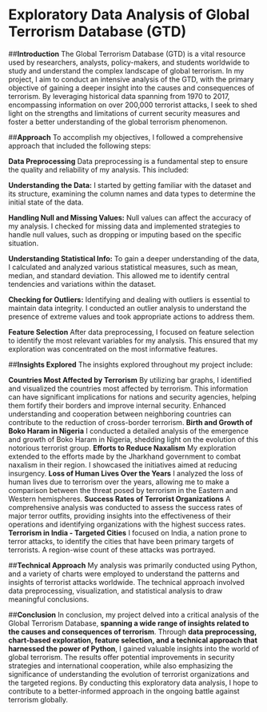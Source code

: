 # Exploratory Data Analysis of Global Terrorism Database (GTD)

##**Introduction**
The Global Terrorism Database (GTD) is a vital resource used by researchers, analysts, policy-makers, and students worldwide to study and understand the complex landscape of global terrorism. In my project, I aim to conduct an intensive analysis of the GTD, with the primary objective of gaining a deeper insight into the causes and consequences of terrorism. By leveraging historical data spanning from 1970 to 2017, encompassing information on over 200,000 terrorist attacks, I seek to shed light on the strengths and limitations of current security measures and foster a better understanding of the global terrorism phenomenon.

##**Approach**
To accomplish my objectives, I followed a comprehensive approach that included the following steps:

**Data Preprocessing**
Data preprocessing is a fundamental step to ensure the quality and reliability of my analysis. This included:

**Understanding the Data:** I started by getting familiar with the dataset and its structure, examining the column names and data types to determine the initial state of the data.

**Handling Null and Missing Values:** Null values can affect the accuracy of my analysis. I checked for missing data and implemented strategies to handle null values, such as dropping or imputing based on the specific situation.

**Understanding Statistical Info:** To gain a deeper understanding of the data, I calculated and analyzed various statistical measures, such as mean, median, and standard deviation. This allowed me to identify central tendencies and variations within the dataset.

**Checking for Outliers:** Identifying and dealing with outliers is essential to maintain data integrity. I conducted an outlier analysis to understand the presence of extreme values and took appropriate actions to address them.

**Feature Selection**
After data preprocessing, I focused on feature selection to identify the most relevant variables for my analysis. This ensured that my exploration was concentrated on the most informative features.

##**Insights Explored**
The insights explored throughout my project include:

**Countries Most Affected by Terrorism**
By utilizing bar graphs, I identified and visualized the countries most affected by terrorism. This information can have significant implications for nations and security agencies, helping them fortify their borders and improve internal security. Enhanced understanding and cooperation between neighboring countries can contribute to the reduction of cross-border terrorism.
**Birth and Growth of Boko Haram in Nigeria**
I conducted a detailed analysis of the emergence and growth of Boko Haram in Nigeria, shedding light on the evolution of this notorious terrorist group.
**Efforts to Reduce Naxalism**
My exploration extended to the efforts made by the Jharkhand government to combat naxalism in their region. I showcased the initiatives aimed at reducing insurgency.
**Loss of Human Lives Over the Years**
I analyzed the loss of human lives due to terrorism over the years, allowing me to make a comparison between the threat posed by terrorism in the Eastern and Western hemispheres.
**Success Rates of Terrorist Organizations**
A comprehensive analysis was conducted to assess the success rates of major terror outfits, providing insights into the effectiveness of their operations and identifying organizations with the highest success rates.
**Terrorism in India - Targeted Cities**
I focused on India, a nation prone to terror attacks, to identify the cities that have been primary targets of terrorists. A region-wise count of these attacks was portrayed.

##**Technical Approach**
My analysis was primarily conducted using Python, and a variety of charts were employed to understand the patterns and insights of terrorist attacks worldwide. The technical approach involved data preprocessing, visualization, and statistical analysis to draw meaningful conclusions.

##**Conclusion**
In conclusion, my project delved into a critical analysis of the Global Terrorism Database, **spanning a wide range of insights related to the causes and consequences of terrorism**. Through **data preprocessing, chart-based exploration, feature selection, and a technical approach that harnessed the power of Python**, I gained valuable insights into the world of global terrorism. The results offer potential improvements in security strategies and international cooperation, while also emphasizing the significance of understanding the evolution of terrorist organizations and the targeted regions. By conducting this exploratory data analysis, I hope to contribute to a better-informed approach in the ongoing battle against terrorism globally.
